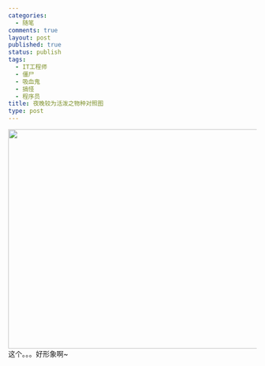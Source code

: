 ```yaml
--- 
categories: 
  - 随笔
comments: true
layout: post
published: true
status: publish
tags: 
  - IT工程师
  - 僵尸
  - 吸血鬼
  - 搞怪
  - 程序员
title: 夜晚较为活泼之物种对照图
type: post
---
```

<img class="alignnone" title="( ⊙ o ⊙ )啊！" src="http://zhzimg.appspot.com/f/q/%20" alt="" width="589" height="444">
这个。。。好形象啊~
